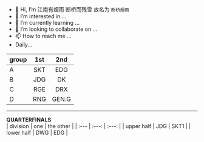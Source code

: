 - 👋 Hi, I’m 江南有烟雨 断桥而残雪 故名为 `断桥烟雨`
- 👀 I’m interested in ...
- 🌱 I’m currently learning ...
- 💞️ I’m looking to collaborate on ...
- 📫 How to reach me ...
- Daily...

| group | 1st | 2nd |
| :--- | :---: | :---: |
| A | SKT | EDG |
| B | JDG | DK |
| C | RGE | DRX |
| D | RNG | GEN.G |


---
**QUARTERFINALS**  
| division | one | the other |
| :--- | :---: | :---: |
| upper half | JDG | SKT1 |
| lower half | DWG | EDG |

<!---
duanqiaoyanyu/duanqiaoyanyu is a ✨ special ✨ repository because its `README.md` (this file) appears on your GitHub profile.
You can click the Preview link to take a look at your changes.
--->
